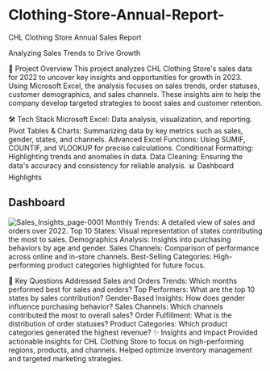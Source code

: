 # Clothing-Store-Annual-Report-


CHL Clothing Store Annual Sales Report 

Analyzing Sales Trends to Drive Growth

📄 Project Overview
This project analyzes CHL Clothing Store's sales data for 2022 to uncover key insights and opportunities for growth in 2023. Using Microsoft Excel, the analysis focuses on sales trends, order statuses, customer demographics, and sales channels. These insights aim to help the company develop targeted strategies to boost sales and customer retention.

🛠️ Tech Stack
Microsoft Excel: Data analysis, visualization, and reporting.
Pivot Tables & Charts: Summarizing data by key metrics such as sales, gender, states, and channels.
Advanced Excel Functions: Using SUMIF, COUNTIF, and VLOOKUP for precise calculations.
Conditional Formatting: Highlighting trends and anomalies in data.
Data Cleaning: Ensuring the data's accuracy and consistency for reliable analysis.
📊 Dashboard Highlights
## Dashboard
![Sales_Insights_page-0001]('https://github.com/sandeep1188/Clothing-Store-Annual-Report-/blob/main/Screenshot%202024-11-24%20191032.png')
Monthly Trends: A detailed view of sales and orders over 2022.
Top 10 States: Visual representation of states contributing the most to sales.
Demographics Analysis: Insights into purchasing behaviors by age and gender.
Sales Channels: Comparison of performance across online and in-store channels.
Best-Selling Categories: High-performing product categories highlighted for future focus.

🧐 Key Questions Addressed
Sales and Orders Trends: Which months performed best for sales and orders?
Top Performers: What are the top 10 states by sales contribution?
Gender-Based Insights: How does gender influence purchasing behavior?
Sales Channels: Which channels contributed the most to overall sales?
Order Fulfillment: What is the distribution of order statuses?
Product Categories: Which product categories generated the highest revenue?
✨ Insights and Impact
Provided actionable insights for CHL Clothing Store to focus on high-performing regions, products, and channels.
Helped optimize inventory management and targeted marketing strategies.
